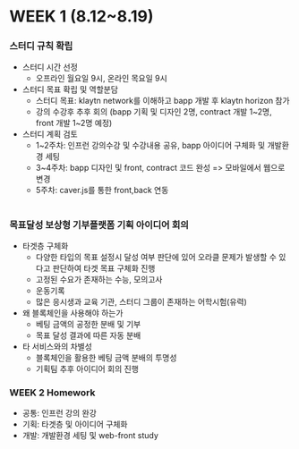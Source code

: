 WEEK 1 (8.12~8.19)
==================

### 스터디 규칙 확립
  + 스터디 시간 선정
    + 오프라인 월요일 9시, 온라인 목요일 9시
  + 스터디 목표 확립 및 역할분담
    + 스터디 목표: klaytn network를 이해하고 bapp 개발 후 klaytn horizon 참가
    + 강의 수강후 추후 회의 (bapp 기획 및 디자인 2명, contract 개발 1~2명, front 개발 1~2명 예정)
  + 스터디 계획 검토 
    + 1~2주차: 인프런 강의수강 및 수강내용 공유, bapp 아이디어 구체화 및 개발환경 세팅
    + 3~4주차: bapp 디자인 및 front, contract 코드 완성 => 모바일에서 웹으로 변경
    + 5주차: caver.js를 통한 front,back 연동
   # 
   
### 목표달성 보상형 기부플랫폼 기획 아이디어 회의
  + 타겟층 구체화
    + 다양한 타입의 목표 설정시 달성 여부 판단에 있어 오라클 문제가 발생할 수 있다고 판단하여 타겟 목표 구체화 진행
    + 고정된 수요가 존재하는 수능, 모의고사
    + 운동기록 
    + 많은 응시생과 교육 기관, 스터디 그룹이 존재하는 어학시험(유력) 
  + 왜 블록체인을 사용해야 하는가
    + 베팅 금액의 공정한 분배 및 기부
    + 목표 달성 결과에 따른 자동 분배
  + 타 서비스와의 차별성
    + 블록체인을 활용한 베팅 금액 분배의 투명성
    + 기획팀 추후 아이디어 회의 진행
    
### WEEK 2 Homework
+ 공통: 인프런 강의 완강
+ 기획: 타겟층 및 아이디어 구체화
+ 개발: 개발환경 세팅 및 web-front study
